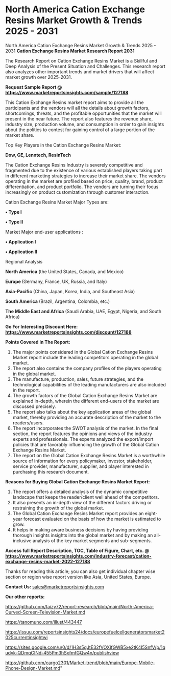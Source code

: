 # North America Cation Exchange Resins Market Growth & Trends 2025 - 2031
North America Cation Exchange Resins Market Growth & Trends 2025 - 2031
<strong>Cation Exchange Resins Market Research Report 2031</strong>

The Research Report on Cation Exchange Resins Market is a Skillful and Deep Analysis of the Present Situation and Challenges. This research report also analyzes other important trends and market drivers that will affect market growth over 2025-2031.

<strong>Request Sample Report @ <a href=https://www.marketreportsinsights.com/sample/127188>https://www.marketreportsinsights.com/sample/127188</a></strong>

This Cation Exchange Resins market report aims to provide all the participants and the vendors will all the details about growth factors, shortcomings, threats, and the profitable opportunities that the market will present in the near future. The report also features the revenue share, industry size, production volume, and consumption in order to gain insights about the politics to contest for gaining control of a large portion of the market share.

Top Key Players in the Cation Exchange Resins Market:

<strong>Dow, GE, Lenntech, ResinTech</strong>

The Cation Exchange Resins Industry is severely competitive and fragmented due to the existence of various established players taking part in different marketing strategies to increase their market share. The vendors operating in the market are profiled based on price, quality, brand, product differentiation, and product portfolio. The vendors are turning their focus increasingly on product customization through customer interaction.

Cation Exchange Resins Market Major Types are:

<strong>• Type I

• Type II</strong>

Market Major end-user applications :

<strong>• Application I

• Application II</strong>

Regional Analysis

</u><strong><b>North America</b></strong> (the United States, Canada, and Mexico)

<strong><b>Europe </b></strong>(Germany, France, UK, Russia, and Italy)

<strong><b>Asia-Pacific</b></strong> (China, Japan, Korea, India, and Southeast Asia)

<strong><b>South America</b></strong> (Brazil, Argentina, Colombia, etc.)

<strong><b>The Middle East and Africa</b></strong> (Saudi Arabia, UAE, Egypt, Nigeria, and South Africa)

<strong>Go For Interesting Discount Here: <a href=https://www.marketreportsinsights.com/discount/127188>https://www.marketreportsinsights.com/discount/127188</a></strong>

<strong>Points Covered in The Report:</strong>
<ol>
  <li>The major points considered in the Global Cation Exchange Resins Market report include the leading competitors operating in the global market.</li>
  <li>The report also contains the company profiles of the players operating in the global market.</li>
  <li>The manufacture, production, sales, future strategies, and the technological capabilities of the leading manufacturers are also included in the report.</li>
  <li>The growth factors of the Global Cation Exchange Resins Market are explained in-depth, wherein the different end-users of the market are discussed precisely.</li>
  <li>The report also talks about the key application areas of the global market, thereby providing an accurate description of the market to the readers/users.</li>
  <li>The report incorporates the SWOT analysis of the market. In the final section, the report features the opinions and views of the industry experts and professionals. The experts analyzed the export/import policies that are favorably influencing the growth of the Global Cation Exchange Resins Market.</li>
  <li>The report on the Global Cation Exchange Resins Market is a worthwhile source of information for every policymaker, investor, stakeholder, service provider, manufacturer, supplier, and player interested in purchasing this research document.</li>
</ol>
<strong>Reasons for Buying Global Cation Exchange Resins Market Report:</strong>

<ol>
  <li>The report offers a detailed analysis of the dynamic competitive landscape that keeps the reader/client well ahead of the competitors.</li>
  <li>It also presents an in-depth view of the different factors driving or restraining the growth of the global market.</li>
  <li>The Global Cation Exchange Resins Market report provides an eight-year forecast evaluated on the basis of how the market is estimated to grow.</li>
  <li>It helps in making aware business decisions by having providing thorough insights insights into the global market and by making an all-inclusive analysis of the key market segments and sub-segments.</li>
</ol>
<strong>Access full Report Description, TOC, Table of Figure, Chart, etc. @ <a href=https://www.marketreportsinsights.com/industry-forecast/cation-exchange-resins-market-2022-127188>https://www.marketreportsinsights.com/industry-forecast/cation-exchange-resins-market-2022-127188</a></strong>


Thanks for reading this article; you can also get individual chapter wise section or region wise report version like Asia, United States, Europe.

<strong>Contact Us:</strong>
sales@marketreportsinsights.com

<strong>Our other reports:</strong>

<a href=https://github.com/faizy72/report-research/blob/main/North-America-Curved-Screen-Television-Market.md>https://github.com/faizy72/report-research/blob/main/North-America-Curved-Screen-Television-Market.md</a>

<a href=https://tanomuno.com/illust/443447>https://tanomuno.com/illust/443447</a>

<a href=https://issuu.com/reportsinsights24/docs/europefuelcellgeneratorsmarket2025currentinsightwi>https://issuu.com/reportsinsights24/docs/europefuelcellgeneratorsmarket2025currentinsightwi</a>

<a href=https://sites.google.com/u/0/d/1H3s5gJtE32fVOXIfGWB5xe2tK4I5SnfV/p/1qudvk-QDmqCINd-455Pm3hSxfmfGQw4n/publishview>https://sites.google.com/u/0/d/1H3s5gJtE32fVOXIfGWB5xe2tK4I5SnfV/p/1qudvk-QDmqCINd-455Pm3hSxfmfGQw4n/publishview</a>

<a href=https://github.com/cargo2301/Market-trend/blob/main/Europe-Mobile-Phone-Design-Market.md>https://github.com/cargo2301/Market-trend/blob/main/Europe-Mobile-Phone-Design-Market.md</a>"
